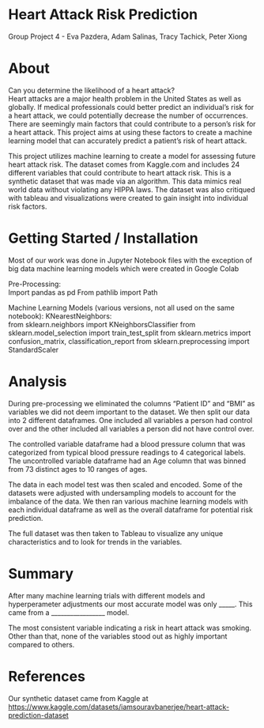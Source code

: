 # Heart Attack Risk Prediction
Group Project 4 - Eva Pazdera, Adam Salinas, Tracy Tachick, Peter Xiong

# About
Can you determine the likelihood of a heart attack?  
Heart attacks are a major health problem in the United States as well as globally.  If medical professionals could better predict an individual’s risk for a heart attack, we could potentially decrease the number of occurrences. There are seemingly main factors that could contribute to a person’s risk for a heart attack. This project aims at using these factors to create a machine learning model that can accurately predict a patient’s risk of heart attack.

This project utilizes machine learning to create a model for assessing future heart attack risk. The dataset comes from Kaggle.com and includes 24 different variables that could contribute to heart attack risk. This is a synthetic dataset that was made via an algorithm. This data mimics real world data without violating any HIPPA laws. The dataset was also critiqued with tableau and visualizations were created to gain insight into individual risk factors. 

# Getting Started / Installation
Most of our work was done in Jupyter Notebook files with the exception of big data machine learning models which were created in Google Colab

Pre-Processing:  
Import pandas as pd
From pathlib import Path

Machine Learning Models (various versions, not all used on the same notebook):
KNearestNeighbors:  
from sklearn.neighbors import KNeighborsClassifier
from sklearn.model_selection import train_test_split
from sklearn.metrics import confusion_matrix, classification_report
from sklearn.preprocessing import StandardScaler


# Analysis
During pre-processing we eliminated the columns “Patient ID” and “BMI” as variables we did not deem important to the dataset. We then split our data into 2 different dataframes. One included all variables a person had control over and the other included all variables a person did not have control over.  

The controlled variable dataframe had a blood pressure column that was categorized from typical blood pressure readings to 4 categorical labels. The uncontrolled variable dataframe had an Age column that was binned from 73 distinct ages to 10 ranges of ages.  

The data in each model test was then scaled and encoded. Some of the datasets were adjusted with undersampling models to account for the imbalance of the data. We then ran various machine learning models with each individual dataframe as well as the overall dataframe for potential risk prediction.  

The full dataset was then taken to Tableau to visualize any unique characteristics and to look for trends in the variables.  

# Summary
After many machine learning trials with different models and hyperperameter adjustments our most accurate model was only _____. This came from a _________________ model. 

The most consistent variable indicating a risk in heart attack was smoking. Other than that, none of the variables stood out as highly important compared to others. 

# References
Our synthetic dataset came from Kaggle at
https://www.kaggle.com/datasets/iamsouravbanerjee/heart-attack-prediction-dataset 
